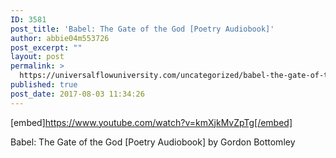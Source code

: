 ```yaml
---
ID: 3581
post_title: 'Babel: The Gate of the God [Poetry Audiobook]'
author: abbie04m553726
post_excerpt: ""
layout: post
permalink: >
  https://universalflowuniversity.com/uncategorized/babel-the-gate-of-the-god-poetry-audiobook/
published: true
post_date: 2017-08-03 11:34:26
---
```

[embed]https://www.youtube.com/watch?v=kmXjkMvZpTg[/embed]<br>
<p>Babel: The Gate of the God [Poetry Audiobook] by Gordon Bottomley</p>